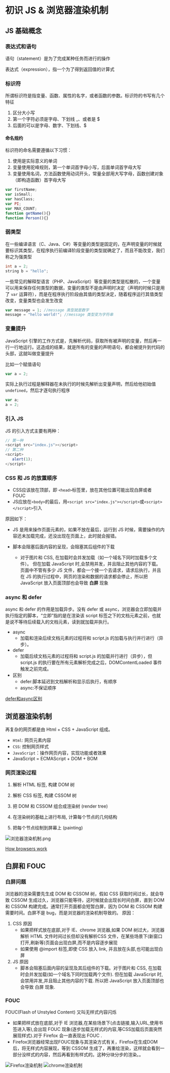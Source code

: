 # 初识 JS & 浏览器渲染机制

## JS 基础概念

### 表达式和语句

语句（statement）是为了完成某种任务而进行的操作

表达式（expression），指一个为了得到返回值的计算式

### 标识符

所谓标识符是指变量、函数、属性的名字，或者函数的参数。标识符的书写有几个特征

1. 区分大小写
2. 第一个字符必须是字母、下划线 _、或者是 $
3. 后面的可以是字母、数字、下划线、$

#### 命名规约

标识符的命名需要遵循以下习惯：

1. 使用是实际意义的单词
2. 变量使用驼峰规则，第一个单词首字母小写，后面单词首字母大写
3. 变量使用名词，方法函数使用动词开头，常量全部用大写字母，函数创建对象（即构造函数）首字母大写  

```javascript
var firstName;
var isSmall;
var hasClass;
var PI;
var MAX_COUNT;
function getName(){}
function Person(){}
```

### 弱类型

在一些编译语言（C、Java、C#）等变量的类型是固定的，在声明变量的时候就要标识其类型，在程序执行前编译阶段变量的类型就确定了，而且不能改变，我们称之为强类型

```java
int a = 2;
string b = "hello";
```

一些常见的解释型语言（PHP、JavaScript）等变量的类型是松散的，一个变量可以用来保存任何类型的数据，变量的类型不是由声明时决定（声明的时候只是用了 `var` 运算符），而是在程序执行阶段由其值的类型决定，随着程序运行其值类型改变，变量类型也会发生改变

```javascript
var message = 1; //message 类型就是数字
message = "hello world!"; //message 类型变为字符串
```

### 变量提升

JavaScript 引擎的工作方式是，先解析代码，获取所有被声明的变量，然后再一行一行地运行。这造成的结果，就是所有的变量的声明语句，都会被提升到代码的头部，这就叫做变量提升

比如一个赋值语句

```javascript
var a = 2;
```

实际上执行过程是解释器在未执行的时候先解析出变量声明，然后给他初始值 `undefined`，然后才逐句执行程序

```javascript
var a;
a = 2;
```

### 引入 JS

JS 的引入方式主要有两种：

```javascript
// 第一种
<script src="index.js"></script>
// 第二种
<script>
   alert(1);
</script>
```

### CSS 和 JS 的放置顺序

- CSS应该放在顶部，即 `<head>`标签里，放在其他位置可能出现白屏或者 FOUC
- JS应放在`<body>`的最后，用`<script src="index.js"></script>`或`<script> </script>`引入

原因如下：
  - JS 是用来操作页面元素的，如果不放在最后，运行到 JS 时候，需要操作的内容还未加载完成，还没出现在页面上，此时就会报错。       

  - 脚本会阻塞后面内容的呈现，会阻塞其后组件的下载
    
    - 对于图片和 CSS, 在加载时会并发加载（如一个域名下同时加载多个文件）。 但在加载 JavaScript 时,会禁用并发，并且阻止其他内容的下载。页面中不管有多少 JS 文件，都会一个接一个去请求，请求后执行，并且在 JS 的执行过程中，网页的渲染和数据的请求都会停止，所以把 JavaScript 放入页面顶部也会导致 **白屏** 现象

### async 和 defer

async 和 defer 的作用是加载异步。没有 defer 或 async，浏览器会立即加载并执行指定的脚本，“立即”指的是在渲染该 script 标签之下的文档元素之前，也就是说不等待后续载入的文档元素，读到就加载并执行。

- async
  - 加载和渲染后续文档元素的过程将和 script.js 的加载与执行并行进行（异步）。
- defer
  - 加载后续文档元素的过程将和 script.js 的加载并行进行（异步），但 script.js 的执行要在所有元素解析完成之后，DOMContentLoaded 事件触发之前完成。
- 区别
  - defer:脚本延迟到文档解析和显示后执行，有顺序
  - async:不保证顺序

[defer和async区别](https://segmentfault.com/q/1010000000640869)

## 浏览器渲染机制

再复杂的网页都是由 Html + CSS + JavaScript 组成。

- `Html`: 网页元素内容
- `CSS`: 控制网页样式
- `JavaScript`：操作网页内容，实现功能或者效果
- JavaScript = ECMAScript + DOM + BOM

### 网页渲染过程

1. 解析 HTML 标签, 构建 DOM 树

2. 解析 CSS 标签, 构建 CSSOM 树

3. 把 DOM 和 CSSOM 组合成渲染树 (render tree)

4. 在渲染树的基础上进行布局, 计算每个节点的几何结构

5. 把每个节点绘制到屏幕上 (painting)

![浏览器渲染机制.png](http://upload-images.jianshu.io/upload_images/7175701-654b5d6852eb0fb2.png?imageMogr2/auto-orient/strip%7CimageView2/2/w/1240)

[How browsers work](http://taligarsiel.com/Projects/howbrowserswork1.htm)

## 白屏和 FOUC
### 白屏问题

浏览器的渲染需要先生成 DOM 和 CSSOM 树，假如 CSS 获取时间过长，就会导致 CSSOM 生成过久，浏览器只能等待，这时候就会出现长时间白屏，直到 DOM 和 CSSOM 构建完成。通常打开页面都会短暂白屏，因为 DOM 和 CSSOM 构建需要时间。白屏不是 bug，而是浏览器的渲染机制导致的。
原因：

1. CSS 原因
    - 如果把样式放在底部,对于 IE、chrome 浏览器,如果 DOM 树过大，浏览器解析 HTML 文件时间过长但却没有解析CSS 文件，在某些场景下(新窗口打开,刷新等)页面会出现白屏,而不是内容逐步展现
    -  如果使用 @import 标签,即使 CSS 放入 link, 并且放在头部,也可能出现白屏
2. JS 原因
    - 脚本会阻塞后面内容的呈现及其后组件的下载。对于图片和 CSS, 在加载时会并发加载(如一个域名下同时加载两个文件). 但在加载 JavaScript 时,会禁用并发,并且阻止其他内容的下载. 所以把 JavaScript 放入页面顶部也会导致 白屏 现象.

### FOUC

FOUC(Flash of Unstyled Content) 又叫无样式内容闪烁

- 如果把样式放在底部,对于 IE 浏览器,在某些场景下(点击链接,输入URL,使用书签进入等),会出现 FOUC 现象(逐步加载无样式的内容,等CSS加载后页面突然展现样式).对于 Firefox 会一直表现出 FOUC .
- Firefox浏览器经常出现FOUC现象与其渲染方式有关，Firefox在生成DOM后，将无样式内容展现，等到 CSSOM 生成了，再重绘渲染，这样就会看到一部分没样式的内容，然后再看到有样式的。这种分块分步的渲染。。

<img src="http://upload-images.jianshu.io/upload_images/7175701-343da5b8294cf333.png?imageMogr2/auto-orient/strip%7CimageView2/2/w/1240" alt="Firefox渲染机制"  />

<img src="http://upload-images.jianshu.io/upload_images/7175701-4e75af6a4b478810.png?imageMogr2/auto-orient/strip%7CimageView2/2/w/1240" alt="chrome渲染机制"  />